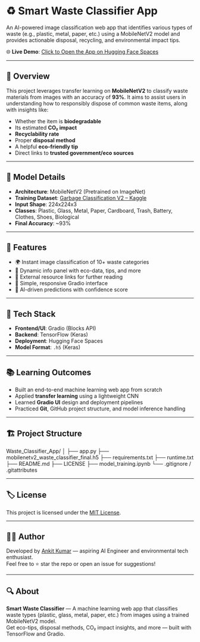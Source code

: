 # ♻️ Smart Waste Classifier App

An AI-powered image classification web app that identifies various types of waste (e.g., plastic, metal, paper, etc.) using a MobileNetV2 model and provides actionable disposal, recycling, and environmental impact tips.

🌐 **Live Demo**: [Click to Open the App on Hugging Face Spaces](https://huggingface.co/spaces/ankitkumariiserb/waste-classifier)

---

## 📌 Overview

This project leverages transfer learning on **MobileNetV2** to classify waste materials from images with an accuracy of **93%**. It aims to assist users in understanding how to responsibly dispose of common waste items, along with insights like:

- Whether the item is **biodegradable**
- Its estimated **CO₂ impact**
- **Recyclability rate**
- Proper **disposal method**
- A helpful **eco-friendly tip**
- Direct links to **trusted government/eco sources**

---

## 🧠 Model Details

- **Architecture**: MobileNetV2 (Pretrained on ImageNet)
- **Training Dataset**: [Garbage Classification V2 – Kaggle](https://www.kaggle.com/datasets/sumn2u/garbage-classification-v2)
- **Input Shape**: 224x224x3
- **Classes**: Plastic, Glass, Metal, Paper, Cardboard, Trash, Battery, Clothes, Shoes, Biological
- **Final Accuracy**: ~93%

---

## 🚀 Features

- 🌍 Instant image classification of 10+ waste categories
- 🧾 Dynamic info panel with eco-data, tips, and more
- 🔗 External resource links for further reading
- 🎨 Simple, responsive Gradio interface
- 🧠 AI-driven predictions with confidence score

---

## 🧪 Tech Stack

- **Frontend/UI**: Gradio (Blocks API)  
- **Backend**: TensorFlow (Keras)  
- **Deployment**: Hugging Face Spaces  
- **Model Format**: `.h5` (Keras)

---

## 📚 Learning Outcomes

- Built an end-to-end machine learning web app from scratch
- Applied **transfer learning** using a lightweight CNN
- Learned **Gradio UI** design and deployment pipelines
- Practiced **Git**, GitHub project structure, and model inference handling

---

## 🏗️ Project Structure

Waste_Classifier_App/
│
├── app.py 
├── mobilenetv2_waste_classifier_final.h5 
├── requirements.txt 
├── runtime.txt 
├── README.md 
├── LICENSE 
├── model_training.ipynb 
└── .gitignore / .gitattributes

---

## 🏷️ License

This project is licensed under the [MIT License](LICENSE).

---

## 🙋‍♂️ Author

Developed by [Ankit Kumar](https://github.com/AnkitKumarIISERB) — aspiring AI Engineer and environmental tech enthusiast.  
Feel free to ⭐ star the repo or open an issue for suggestions!

---

## 🔍 About

**Smart Waste Classifier** — A machine learning web app that classifies waste types (plastic, glass, metal, paper, etc.) from images using a trained MobileNetV2 model.  
Get eco-tips, disposal methods, CO₂ impact insights, and more — built with TensorFlow and Gradio.

